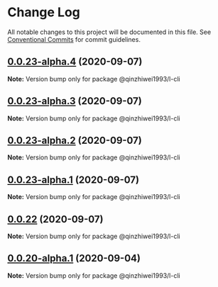 # Change Log

All notable changes to this project will be documented in this file.
See [Conventional Commits](https://conventionalcommits.org) for commit guidelines.

## [0.0.23-alpha.4](https://github.com/qinzhiwei1993/lerna-repo-test/compare/v0.0.23-alpha.3...v0.0.23-alpha.4) (2020-09-07)

**Note:** Version bump only for package @qinzhiwei1993/l-cli





## [0.0.23-alpha.3](https://github.com/qinzhiwei1993/lerna-repo-test/compare/v0.0.23-alpha.2...v0.0.23-alpha.3) (2020-09-07)

**Note:** Version bump only for package @qinzhiwei1993/l-cli





## [0.0.23-alpha.2](https://github.com/qinzhiwei1993/lerna-repo-test/compare/v0.0.23-alpha.1...v0.0.23-alpha.2) (2020-09-07)

**Note:** Version bump only for package @qinzhiwei1993/l-cli





## [0.0.23-alpha.1](https://github.com/qinzhiwei1993/lerna-repo-test/compare/v0.0.23-alpha.0...v0.0.23-alpha.1) (2020-09-07)

**Note:** Version bump only for package @qinzhiwei1993/l-cli





## [0.0.22](https://github.com/qinzhiwei1993/lerna-repo-test/compare/v0.0.22-alpha.0...v0.0.22) (2020-09-07)

**Note:** Version bump only for package @qinzhiwei1993/l-cli





## [0.0.20-alpha.1](https://github.com/qinzhiwei1993/lerna-repo-test/compare/v0.0.20-alpha.0...v0.0.20-alpha.1) (2020-09-04)

**Note:** Version bump only for package @qinzhiwei1993/l-cli
